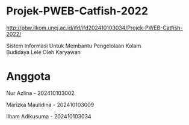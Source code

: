 # Projek-PWEB-Catfish-2022

http://pbw.ilkom.unej.ac.id/ifd/ifd202410103034/Projek-PWEB-Catfish-2022/


Sistem Informasi Untuk Membantu Pengelolaan Kolam 
<br>
Budidaya Lele Oleh Karyawan


<h1>Anggota</h1>
<p>Nur Azlina         - 202410103002</p>
<p>Marizka Maulidina  - 202410103009</p>
<p>Ilham Adikusuma    - 202410103034</p>
